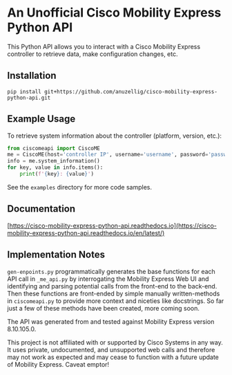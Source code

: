 # An Unofficial Cisco Mobility Express Python API
This Python API allows you to interact with a Cisco Mobility Express controller to retrieve data, make configuration changes, etc. 

## Installation
`pip install git+https://github.com/anuzellig/cisco-mobility-express-python-api.git`

## Example Usage
To retrieve system information about the controller (platform, version, etc.):

```python
from ciscomeapi import CiscoME
me = CiscoME(host='controller IP', username='username', password='password')
info = me.system_information()
for key, value in info.items():
    print(f'{key}: {value}')
``` 
 See the `examples` directory for more code samples.
 
## Documentation
[https://cisco-mobility-express-python-api.readthedocs.io](https://cisco-mobility-express-python-api.readthedocs.io/en/latest/)
 
## Implementation Notes
`gen-enpoints.py` programmatically generates the base functions for each API call in `_me_api.py` by interrogating the Mobility Express Web UI and identifying and parsing potential calls from the front-end to the back-end. Then these functions are front-ended by simple manually written-methods in `ciscomeapi.py` to provide more context and niceties like docstrings. So far just a few of these methods have been created, more coming soon. 

The API was generated from and tested against Mobility Express version 8.10.105.0. 

This project is not affiliated with or supported by Cisco Systems in any way. It uses private, undocumented, and unsupported web calls and therefore may not work as expected and may cease to function with a future update of Mobility Express. Caveat emptor!
